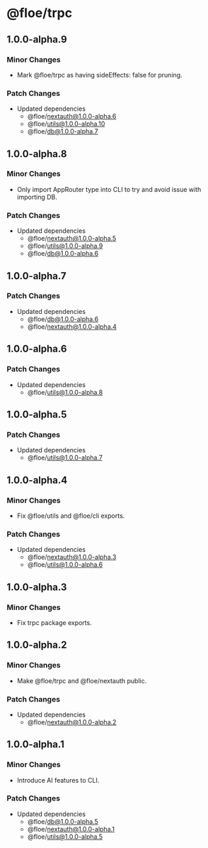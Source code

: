 # @floe/trpc

## 1.0.0-alpha.9

### Minor Changes

- Mark @floe/trpc as having sideEffects: false for pruning.

### Patch Changes

- Updated dependencies
  - @floe/nextauth@1.0.0-alpha.6
  - @floe/utils@1.0.0-alpha.10
  - @floe/db@1.0.0-alpha.7

## 1.0.0-alpha.8

### Minor Changes

- Only import AppRouter type into CLI to try and avoid issue with importing DB.

### Patch Changes

- Updated dependencies
  - @floe/nextauth@1.0.0-alpha.5
  - @floe/utils@1.0.0-alpha.9
  - @floe/db@1.0.0-alpha.6

## 1.0.0-alpha.7

### Patch Changes

- Updated dependencies
  - @floe/db@1.0.0-alpha.6
  - @floe/nextauth@1.0.0-alpha.4

## 1.0.0-alpha.6

### Patch Changes

- Updated dependencies
  - @floe/utils@1.0.0-alpha.8

## 1.0.0-alpha.5

### Patch Changes

- Updated dependencies
  - @floe/utils@1.0.0-alpha.7

## 1.0.0-alpha.4

### Minor Changes

- Fix @floe/utils and @floe/cli exports.

### Patch Changes

- Updated dependencies
  - @floe/nextauth@1.0.0-alpha.3
  - @floe/utils@1.0.0-alpha.6

## 1.0.0-alpha.3

### Minor Changes

- Fix trpc package exports.

## 1.0.0-alpha.2

### Minor Changes

- Make @floe/trpc and @floe/nextauth public.

### Patch Changes

- Updated dependencies
  - @floe/nextauth@1.0.0-alpha.2

## 1.0.0-alpha.1

### Minor Changes

- Introduce AI features to CLI.

### Patch Changes

- Updated dependencies
  - @floe/db@1.0.0-alpha.5
  - @floe/nextauth@1.0.0-alpha.1
  - @floe/utils@1.0.0-alpha.5

